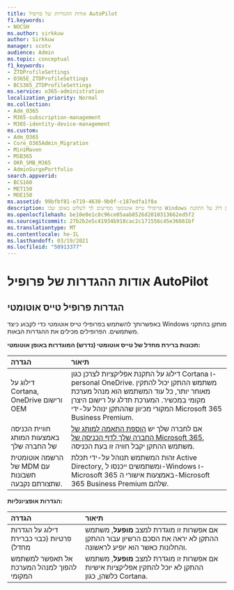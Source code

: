 ```yaml
---
title: אודות ההגדרות של פרופיל AutoPilot
f1.keywords:
- NOCSH
ms.author: sirkkuw
author: Sirkkuw
manager: scotv
audience: Admin
ms.topic: conceptual
f1_keywords:
- ZTDProfileSettings
- O365E_ZTDProfileSettings
- BCS365_ZTDProfileSettings
ms.service: o365-administration
localization_priority: Normal
ms.collection:
- Adm_O365
- M365-subscription-management
- M365-identity-device-management
ms.custom:
- Adm_O365
- Core_O365Admin_Migration
- MiniMaven
- MSB365
- OKR_SMB_M365
- AdminSurgePortfolio
search.appverid:
- BCS160
- MET150
- MOE150
ms.assetid: 99bfbf81-e719-4630-9b0f-c187edfa1f8a
description: פרופילי טייס אוטומטי מסייעים לך לשלוט באופן שבו Windows מותקן במכשירי משתמשים. הפרופילים מכילים ברירות מחדל והגדרות אופציונליות כגון דלג על התקנת Cortana.
ms.openlocfilehash: be10e0e1c8c96ce05aab8526d2010313662ed5f2
ms.sourcegitcommit: 27b2b2e5c41934b918cac2c171556c45e36661bf
ms.translationtype: MT
ms.contentlocale: he-IL
ms.lasthandoff: 03/19/2021
ms.locfileid: "50913377"
---
```

# <a name="about-autopilot-profile-settings"></a>אודות ההגדרות של פרופיל AutoPilot

## <a name="autopilot-profile-settings"></a>הגדרות פרופיל טייס אוטומטי

באפשרותך להשתמש בפרופילי טייס אוטומטי כדי לקבוע כיצד Windows מותקן בהתקני משתמשים. הפרופילים מכילים את ההגדרות הבאות.
  
 **תכונות ברירת מחדל של טייס אוטומטי (נדרש) המוגדרות באופן אוטומטי:**
  
|**הגדרה**|**תיאור**|
|:-----|:-----|
|דילוג על Cortana, OneDrive ורישום OEM  <br/> |דילוג על התקנת אפליקציות לצרכן כגון Cortana ו-personal OneDrive. משתמש ההתקן יכול להתקין מאוחר יותר, כל עוד המשתמש הוא מנהל מערכת מקומי במכשיר. המערכת תדלג על רישום היצרן המקורי מכיוון שההתקן ינוהל על-ידי Microsoft 365 Business Premium.  <br/> |
|חוויית הכניסה באמצעות המותג של החברה שלך  <br/> |אם לחברה שלך יש [הוספת התאמה למותג של החברה שלך לדף הכניסה של Microsoft 365](../admin/setup/customize-sign-in-page.md), משתמש ההתקן יקבל חוויה זו בעת הכניסה.  <br/> |
|הרשמה אוטומטית של MDM עם חשבונות שתצורתם נקבעה.  <br/> |זהות המשתמש תנוהל על-ידי תכלת Active Directory, ומשתמשים ייכנסו ל-Windows ו-Microsoft 365 באמצעות אישורי ה-Microsoft 365 Business Premium שלהם.  <br/> |
   
 **הגדרות אופציונליות:**
  
|**הגדרה**|**תיאור**|
|:-----|:-----|
|דילוג על הגדרות פרטיות (כבוי כברירת מחדל)  <br/> |אם אפשרות זו מוגדרת למצב **מופעל**, משתמש ההתקן לא יראה את הסכם הרשיון עבור ההתקן והחלונות כאשר הוא יופיע לראשונה.  <br/> |
|אל תאפשר למשתמש להפוך למנהל המערכת המקומי  <br/> |אם אפשרות זו מוגדרת למצב **מופעל**, משתמש ההתקן לא יוכל להתקין אפליקציות אישיות כלשהן, כגון Cortana.<br/> |

